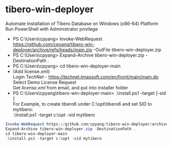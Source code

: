 # tibero-win-deployer
Automate Installation of Tibero Database on Windows (x86-64) Platform  
Run PowerShell with Administrator privilege  

* PS C:\Users\cpyang> Invoke-WebRequest https://github.com/cpyang/tibero-win-deployer/archive/refs/heads/main.zip -OutFile tibero-win-deployer.zip  
* PS C:\Users\cpyang> Expand-Archive tibero-win-deployer.zip -DestinationPath .  
* PS C:\Users\cpyang> cd tibero-win-deployer-main  
* (Add license.xml)  
  Login TechNet - https://technet.tmaxsoft.com/en/front/main/main.do  
  Select Demo License Request  
  Get _license.xml_ from email, and put into installer folder  
* PS C:\Users\cpyang\tibero-win-deployer-main> .\install.ps1 -target <installation base directory> [-sid <Tibero SID>]    
  For Example, to create tibero6 under C:\opt\tibero6 and set SID to mytibero:  
  .\install.ps1 -target c:\opt -sid mytibero   

  
```powershell
Invoke-WebRequest https://github.com/cpyang/tibero-win-deployer/archive/refs/heads/main.zip -OutFile tibero-win-deployer.zip  
Expand-Archive tibero-win-deployer.zip -DestinationPath .  
cd tibero-win-deployer-main  
.\install.ps1 -target c:\opt -sid mytibero   
```
